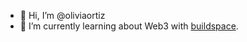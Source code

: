 - 👋 Hi, I’m @oliviaortiz
- 🌱 I’m currently learning about Web3 with [buildspace](https://buildspace.so/).

<!--
- 👀 I’m interested in ...
- 💞️ I’m looking to collaborate on ...
- 📫 How to reach me ...

<!---
oliviaortiz/oliviaortiz is a ✨ special ✨ repository because its `README.md` (this file) appears on your GitHub profile.
You can click the Preview link to take a look at your changes.
--->

